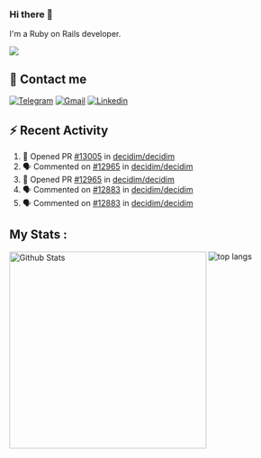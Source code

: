 ### Hi there 👋

I'm a Ruby on Rails developer.

<img src="https://komarev.com/ghpvc/?username=antopalidi&color=blueviolet&style=for-the-badge">

## 📩 Contact me 
[![Telegram](https://img.shields.io/badge/Telegram-2CA5E0?style=for-the-badge&logo=telegram&logoColor=white)](https://t.me/anna_top)
[![Gmail](https://img.shields.io/badge/email-D14836?style=for-the-badge&logo=gmail&logoColor=white)](mailto:topalidisanna@gmail.com)
[![Linkedin](https://img.shields.io/badge/LinkedIn-0077B5?style=for-the-badge&logo=linkedin&logoColor=white)](https://www.linkedin.com/in/topalidi/)
<!-- [![Codewars](https://img.shields.io/badge/Codewars-B1361E?style=for-the-badge&logo=Codewars&logoColor=white)](https://www.codewars.com/users/antopalidi) -->

## :zap: Recent Activity

<!--START_SECTION:activity-->
1. 💪 Opened PR [#13005](https://github.com/decidim/decidim/pull/13005) in [decidim/decidim](https://github.com/decidim/decidim)
2. 🗣 Commented on [#12965](https://github.com/decidim/decidim/pull/12965#issuecomment-2158279188) in [decidim/decidim](https://github.com/decidim/decidim)
3. 💪 Opened PR [#12965](https://github.com/decidim/decidim/pull/12965) in [decidim/decidim](https://github.com/decidim/decidim)
4. 🗣 Commented on [#12883](https://github.com/decidim/decidim/pull/12883#issuecomment-2147246212) in [decidim/decidim](https://github.com/decidim/decidim)
5. 🗣 Commented on [#12883](https://github.com/decidim/decidim/pull/12883#issuecomment-2145152091) in [decidim/decidim](https://github.com/decidim/decidim)
<!--END_SECTION:activity-->

## My Stats :
<!--
<img alt="activity" src="https://streak-stats.demolab.com?user=antopalidi" />
-->
<div>
<img align="top" width="350px" alt="Github Stats" src="https://github-readme-stats-git-master-antopalidis-projects.vercel.app/api?username=antopalidi&count_private=true&show_icons=true&hide_border=true" />
<img align="top" alt="top langs" src="https://github-readme-stats-git-master-antopalidis-projects.vercel.app/api/top-langs/?username=antopalidi&layout=compact" />
 </div>
<!--
#### [My CV](https://antopalidi.github.io/my_cv/)
-->

<!--
**antopalidi/antopalidi** is a ✨ _special_ ✨ repository because its `README.md` (this file) appears on your GitHub profile.
-->
